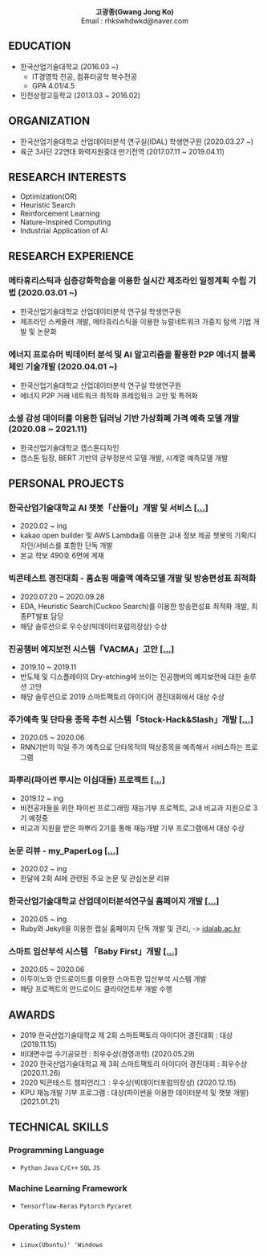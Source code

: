 <p align = 'center'>
<b>고광종(Gwang Jong Ko)</b> </br>
Email : rhkswhdwkd@naver.com </br>
</p>

## EDUCATION
- 한국산업기술대학교 (2016.03 ~)
  - IT경영학 전공, 컴퓨터공학 복수전공
  - GPA 4.01/4.5
- 인천상정고등학교 (2013.03 ~ 2016.02)

## ORGANIZATION
- 한국산업기술대학교 산업데이터분석 연구실(IDAL) 학생연구원 (2020.03.27 ~)
- 육군 3사단 22연대 화력지원중대 만기전역 (2017.07.11 ~ 2019.04.11)

## RESEARCH INTERESTS
- Optimization(OR)
- Heuristic Search
- Reinforcement Learning
- Nature-Inspired Computing 
- Industrial Application of AI

## RESEARCH EXPERIENCE
### 메타휴리스틱과 심층강화학습을 이용한 실시간 제조라인 일정계획 수립 기법 (2020.03.01 ~)
- 한국산업기술대학교 산업데이터분석 연구실 학생연구원
- 제조라인 스케줄러 개발, 메타휴리스틱을 이용한 뉴럴네트워크 가중치 탐색 기법 개발 및 논문화
### 에너지 프로슈머 빅데이터 분석 및 AI 알고리즘을 활용한 P2P 에너지 블록체인 기술개발 (2020.04.01 ~)
- 한국산업기술대학교 산업데이터분석 연구실 학생연구원
- 에너지 P2P 거래 네트워크 최적화 프레임워크 고안 및 특허화
### 소셜 감성 데이터를 이용한 딥러닝 기반 가상화폐 가격 예측 모델 개발 (2020.08 ~ 2021.11)
- 한국산업기술대학교 캡스톤디자인
- 캡스톤 팀장, BERT 기반의 긍부정분석 모델 개발, 시계열 예측모델 개발 

## PERSONAL PROJECTS
### 한국산업기술대학교 AI 챗봇「산돌이」개발 및 서비스 [[...]](https://github.com/koptimizer/kakaotalk_chatbot_sandol)
- 2020.02 ~ ing
- kakao open builder 및 AWS Lambda를 이용한 교내 정보 제공 챗봇의 기획/디자인/서비스를 포함한 단독 개발
- 본교 학보 490호 6면에 게재

### 빅콘테스트 경진대회 - 홈쇼핑 매출액 예측모델 개발 및 방송편성표 최적화 
- 2020.07.20 ~ 2020.09.28
- EDA, Heuristic Search(Cuckoo Search)를 이용한 방송편성표 최적화 개발, 최종PT발표 담당
- 해당 솔루션으로 우수상(빅데이터포럼의장상) 수상

### 진공챔버 예지보전 시스템「VACMA」고안 [[...]](https://github.com/koptimizer/VACMA_KIT_prop)
- 2019.10 ~ 2019.11
- 반도체 및 디스플레이의 Dry-etching에 쓰이는 진공챔버의 예지보전에 대한 솔루션 고안
- 해당 솔루션으로 2019 스마트팩토리 아이디어 경진대회에서 대상 수상

### 주가예측 및 단타용 종목 추천 시스템「Stock-Hack&Slash」개발 [[...]](https://github.com/koptimizer/StockHackAndSlash)
- 2020.05 ~ 2020.06
- RNN기반의 익일 주가 예측으로 단타목적의 떡상종목을 예측해서 서비스하는 프로그램

### 파뿌리(파이썬 뿌시는 이십대들) 프로젝트 [[...]](https://github.com/koptimizer/Python_Breakers)
- 2019.12 ~ ing
- 비전공자들을 위한 파이썬 프로그래밍 재능기부 프로젝트, 교내 비교과 지원으로 3기 예정중
- 비교과 지원을 받은 파뿌리 2기를 통해 재능개발 기부 프로그램에서 대상 수상 

### 논문 리뷰 - my_PaperLog [[...]](https://github.com/koptimizer/my_PaperLog)
- 2020.02 ~ ing
- 한달에 2회 AI에 관련된 주요 논문 및 관심논문 리뷰

### 한국산업기술대학교 산업데이터분석연구실 홈페이지 개발 [[...]](https://github.com/koptimizer/IDALab.io)
- 2020.05 ~ ing
- Ruby와 Jekyll을 이용한 랩실 홈페이지 단독 개발 및 관리, -> [idalab.ac.kr](https://idalab.ac.kr)

### 스마트 임산부석 시스템 「Baby First」개발 [[...]](https://github.com/koptimizer/BabyFirst)
- 2020.05 ~ 2020.06
- 아두이노와 안드로이드를 이용한 스마트한 임산부석 시스템 개발
- 해당 프로젝트의 안드로이드 클라이언트부 개발 수행

## AWARDS
- 2019 한국산업기술대학교 제 2회 스마트팩토리 아이디어 경진대회 : 대상 (2019.11.15)
- 비대면수업 수기공모전 : 최우수상(경영과학) (2020.05.29)
- 2020 한국산업기술대학교 제 3회 스마트팩토리 아이디어 경진대회 : 최우수상 (2020.11.26)
- 2020 빅콘테스트 챔피언리그 : 우수상(빅데이터포럼의장상) (2020.12.15)
- KPU 재능개발 기부 프로그램 : 대상(파이썬을 이용한 데이터분석 및 챗봇 개발) (2021.01.21)

## TECHNICAL SKILLS
### Programming Language
- `Python` `Java` `C/C++` `SQL` `JS`

### Machine Learning Framework
- `Tensorflow-Keras` `Pytorch` `Pycaret`

### Operating System
- `Linux(Ubuntu)' 'Windows`
